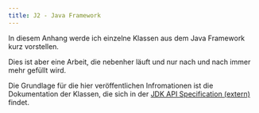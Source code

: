 ```yaml
---
title: J2 - Java Framework
---
```


In diesem Anhang werde ich einzelne Klassen aus dem Java Framework kurz vorstellen. 

Dies ist aber eine Arbeit, die nebenher läuft und nur nach und nach immer mehr gefüllt wird.

Die Grundlage für die hier veröffentlichen Infromationen ist die Dokumentation der Klassen, die sich in der <a href="https://docs.oracle.com/en/java/javase/17/docs/api/index.html" target="_blank">JDK API Specification (extern)</a> findet.
